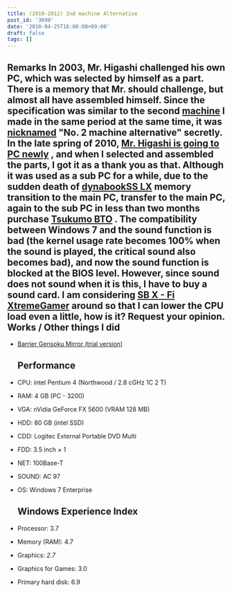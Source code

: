 ```yaml
---
title: (2010-2012) 2nd machine Alternative
post_id: '3699'
date: '2010-04-25T16:00:00+09:00'
draft: false
tags: []
---
```


## Remarks In **2003, Mr. Higashi challenged his own PC, which was selected by himself as a part. There is a memory that Mr. should challenge, but almost all have assembled himself. Since the specification was similar to the second [machine](/Homebuilt-3) I made in the same period at the same time, it was [nicknamed](/Homebuilt-3) "No. 2 machine alternative" secretly. In the late spring of 2010, [Mr. Higashi is going to PC newly](http://mixi.jp/view_diary.pl?id=1470950740&owner_id=824514) , and when I selected and assembled the parts, I got it as a thank you as that. Although it was used as a sub PC for a while, due to the sudden death of [dynabookSS LX](/palx190dr) memory transition to the main PC, transfer to the main PC, again to the sub PC in less than two months purchase [Tsukumo BTO](/sencia) . The compatibility between Windows 7 and the sound function is bad (the kernel usage rate becomes 100% when the sound is played, the critical sound also becomes bad), and now the sound function is blocked at the BIOS level. However, since sound does not sound when it is this, I have to buy a sound card. I am considering [SB X - Fi XtremeGamer](http://jp.creative.com/products/product.asp?category=209&subcategory=669&product=15853) around so that I can lower the CPU load even a little, how is it? Request your opinion.** Works / Other things I did

*   [Barrier Gensoku Mirror (trial version)](http://kagaminer.in/)
    
    ## Performance
    
*   CPU: intel Pentium 4 (Northwood / 2.8 cGHz 1C 2 T)
    
*   RAM: 4 GB (PC - 3200)
*   VGA: nVidia GeForce FX 5600 (VRAM 128 MB)
*   HDD: 80 GB (intel SSD)
*   CDD: Logitec External Portable DVD Multi
*   FDD: 3.5 inch × 1
*   NET: 100Base-T
*   SOUND: AC 97
*   OS: Windows 7 Enterprise
    
    ## Windows Experience Index
    
*   Processor: 3.7
    
*   Memory (RAM): 4.7
*   Graphics: _2.7_
*   Graphics for Games: 3.0
*   Primary hard disk: 6.9